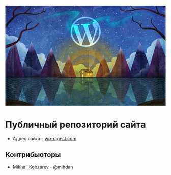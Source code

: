 ![](.github/assets/cover.jpg)

# Публичный репозиторий сайта

- Адрес сайта - [wp-digest.com](https://wp-digest.com)

## Контрибьюторы

- Mikhail Kobzarev - [@mihdan](https://github.com/mihdan)

